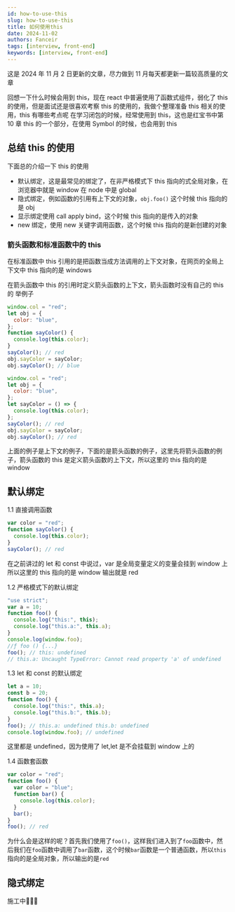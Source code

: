 ```yaml
---
id: how-to-use-this
slug: how-to-use-this
title: 如何使用this
date: 2024-11-02
authors: Fanceir
tags: [interview, front-end]
keywords: [interview, front-end]
---
```


这是 2024 年 11 月 2 日更新的文章，尽力做到 11 月每天都更新一篇较高质量的文章

回想一下什么时候会用到 this，现在 react 中普遍使用了函数式组件，弱化了 this 的使用，但是面试还是很喜欢考察 this 的使用的，我做个整理准备 this 相关的使用，this 有哪些考点呢
在学习闭包的时候，经常使用到 this，这也是红宝书中第 10 章 this 的一个部分，在使用 Symbol 的时候，也会用到 this

## 总结 this 的使用

下面总的介绍一下 this 的使用

- 默认绑定，这是最常见的绑定了，在非严格模式下 this 指向的式全局对象，在浏览器中就是 window 在 node 中是 global
- 隐式绑定，例如函数的引用有上下文的对象，`obj.foo()` 这个时候 this 指向的是 obj
- 显示绑定使用 call apply bind，这个时候 this 指向的是传入的对象
- new 绑定，使用 new 关键字调用函数，这个时候 this 指向的是新创建的对象

### 箭头函数和标准函数中的 this

在标准函数中 this 引用的是把函数当成方法调用的上下文对象，在网页的全局上下文中 this 指向的是 windows

在箭头函数中 this 的引用时定义箭头函数的上下文，箭头函数时没有自己的 this 的
举例子

```js
window.col = "red";
let obj = {
  color: "blue",
};
function sayColor() {
  console.log(this.color);
}
sayColor(); // red
obj.sayColor = sayColor;
obj.sayColor(); // blue
```

```js
window.col = "red";
let obj = {
  color: "blue",
};
let sayColor = () => {
  console.log(this.color);
};
sayColor(); // red
obj.sayColor = sayColor;
obj.sayColor(); // red
```

上面的例子是上下文的例子，下面的是箭头函数的例子，这里先将箭头函数的例子，箭头函数的 this 是定义箭头函数的上下文，所以这里的 this 指向的是 window

## 默认绑定

1.1 直接调用函数

```js
var color = "red";
function sayColor() {
  console.log(this.color);
}
sayColor(); // red
```

在之前讲过的 let 和 const 中说过，var 是全局变量定义的变量会挂到 window 上所以这里的 this 指向的是 window 输出就是 red

1.2 严格模式下的默认绑定

```js
"use strict";
var a = 10;
function foo() {
  console.log("this:", this);
  console.log("this.a:", this.a);
}
console.log(window.foo);
//ƒ foo () {...}
foo(); // this: undefined
// this.a: Uncaught TypeError: Cannot read property 'a' of undefined
```

1.3 let 和 const 的默认绑定

```js
let a = 10;
const b = 20;
function foo() {
  console.log("this:", this.a);
  console.log("this.b:", this.b);
}
foo(); // this.a: undefined this.b: undefined
console.log(window.foo); // undefined
```

这里都是 undefined，因为使用了 let,let 是不会挂载到 window 上的

1.4 函数套函数

```js
var color = "red";
function foo() {
  var color = "blue";
  function bar() {
    console.log(this.color);
  }
  bar();
}
foo(); // red
```

为什么会是这样的呢？首先我们使用了`foo()`，这样我们进入到了`foo`函数中，然后我们在`foo`函数中调用了`bar`函数，这个时候`bar`函数是一个普通函数，所以`this`指向的是全局对象，所以输出的是`red`

## 隐式绑定

施工中🚧🚧🚧
